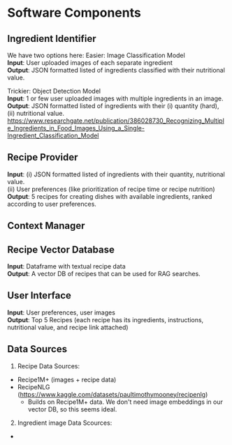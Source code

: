 # Software Components 

## Ingredient Identifier
We have two options here:
Easier: Image Classification Model   
**Input**: User uploaded images of each separate ingredient    
**Output**: JSON formatted listed of ingredients classified with their nutritional value.   

Trickier: Object Detection Model   
**Input**: 1 or few user uploaded images with multiple ingredients in an image.
**Output**: JSON formatted listed of ingredients with their (i) quantity (hard), (ii) nutritional value.   
https://www.researchgate.net/publication/386028730_Recognizing_Multiple_Ingredients_in_Food_Images_Using_a_Single-Ingredient_Classification_Model


## Recipe Provider  
**Input**: (i) JSON formatted listed of ingredients with their quantity, nutritional value.  
(ii) User preferences (like prioritization of recipe time or recipe nutrition)   
**Output**: 5 recipes for creating dishes with available ingredients, ranked according to user preferences.

## Context Manager 

## Recipe Vector Database
**Input**: Dataframe with textual recipe data  
**Output**: A vector DB of recipes that can be used for RAG searches.

## User Interface 
**Input**: User preferences, user images  
**Output**: Top 5 Recipes (each recipe has its ingredients, instructions, nutritional value, and recipe link attached)


## Data Sources

1. Recipe Data Sources:
- Recipe1M+ (images + recipe data)
- RecipeNLG (https://www.kaggle.com/datasets/paultimothymooney/recipenlg)
  - Builds on Recipe1M+ data. We don't need image embeddings in our vector DB, so this seems ideal.
 
2. Ingredient image Data Scources:
- 
